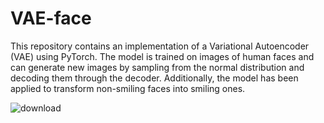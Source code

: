 # VAE-face
This repository contains an implementation of a Variational Autoencoder (VAE) using PyTorch. The model is trained on images of human faces and can generate new images by sampling from the normal distribution and decoding them through the decoder. Additionally, the model has been applied to transform non-smiling faces into smiling ones.

![download](https://github.com/user-attachments/assets/53280e52-2796-4c9f-851a-478eeccfa3fd)
